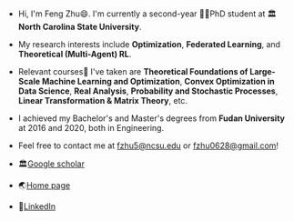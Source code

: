 - Hi, I'm Feng Zhu😄. I'm currently a second-year 👨‍🎓PhD student at 🏛️**North Carolina State University**. 
- My research interests include **Optimization**, **Federated Learning**, and **Theoretical (Multi-Agent) RL**.
- Relevant courses📖 I've taken are **Theoretical Foundations of Large-Scale Machine Learning and Optimization**, **Convex Optimization in Data Science**, **Real Analysis**, **Probability and Stochastic Processes**, **Linear Transformation & Matrix Theory**, etc.
- I achieved my Bachelor's and Master's degrees from **Fudan University** at 2016 and 2020, both in Engineering.
- Feel free to contact me at fzhu5@ncsu.edu or fzhu0628@gmail.com!

- 🏛️[Google scholar](https://scholar.google.com/citations?hl=en&user=ZqdH9HwAAAAJ)
- 🌏[Home page](https://sites.google.com/ncsu.edu/fengzhu/about)
- 🔗[LinkedIn](https://www.linkedin.com/in/feng-zhu-4738112a2/)
